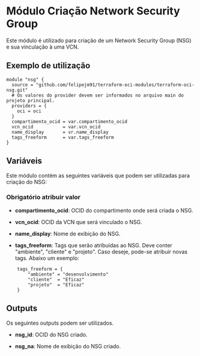 # Módulo Criação Network Security Group

Este módulo é utilizado para criação de um Network Security Group (NSG) e sua vinculação à uma VCN.



## Exemplo de utilização
```
module "nsg" {
  source = "github.com/felipejm91/terraform-oci-modules/terraform-oci-nsg.git"
  # Os valores do provider devem ser informados no arquivo main do projeto principal.
  providers = {
    oci = oci
  }
  compartimento_ocid = var.compartimento_ocid
  vcn_ocid           = var.vcn_ocid
  name_display       = vr.name_display
  tags_freeform      = var.tags_freeform
}
```



## Variáveis

Este módulo contém as seguintes variáveis que podem ser utilizadas para criação do NSG:


### Obrigatório atribuir valor



- **compartimento_ocid**: OCID do compartimento onde será criada o NSG.


- **vcn_ocid**: OCID da VCN que será vinculado o NSG.


- **name_display**: Nome de exibição do NSG.


- **tags_freeform**: Tags que serão atribuídas ao NSG. Deve conter "ambiente", "cliente" e "projeto". Caso deseje, pode-se atribuir novas tags. Abaixo um exemplo:
```
    tags_freeform = {
        "ambiente" = "desenvolvimento"
        "cliente"  = "Eficaz"
        "projeto"  = "Eficaz"
    }
```
 

## Outputs

Os seguintes outputs podem ser utilizados.

- **nsg_id**: OCID do NSG criado.

- **nsg_na**: Nome de exibição do NSG criado.
